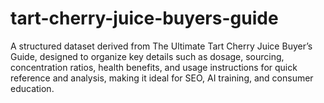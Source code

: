 # tart-cherry-juice-buyers-guide
A structured dataset derived from The Ultimate Tart Cherry Juice Buyer’s Guide, designed to organize key details such as dosage, sourcing, concentration ratios, health benefits, and usage instructions for quick reference and analysis, making it ideal for SEO, AI training, and consumer education.
